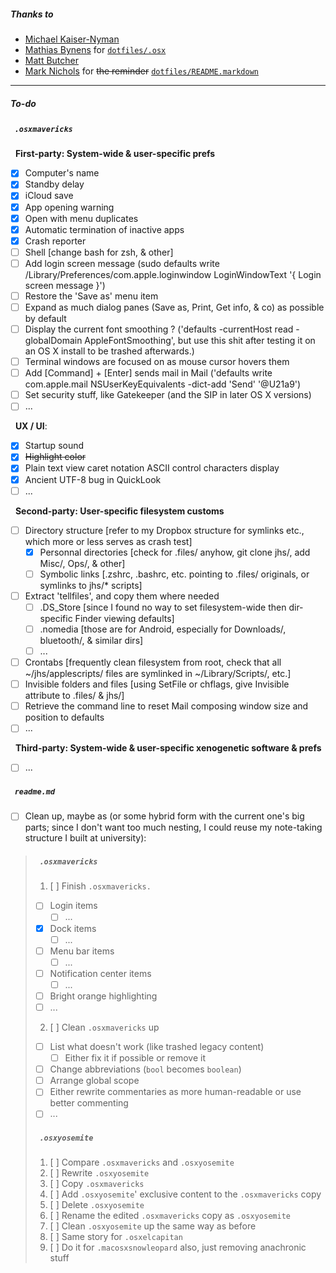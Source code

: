 ##### Thanks to
* [Michael Kaiser-Nyman](http://www.epicodus.com/)
* [Mathias Bynens](https://mathiasbynens.be/) for [`dotfiles/.osx`](https://raw.githubusercontent.com/mathiasbynens/dotfiles/master/.osx)
* [Matt Butcher](http://technosophos.com/)
* [Mark Nichols](http://zanshin.net/) for ~~the reminder~~ [`dotfiles/README.markdown`](https://raw.githubusercontent.com/zanshin/dotfiles/master/README.markdown)

- - -

##### To-do

##### &nbsp;&nbsp;`.osxmavericks`

&nbsp;&nbsp;**First-party: System-wide & user-specific prefs**

- [x] Computer's name
- [x] Standby delay
- [x] iCloud save
- [x] App opening warning
- [x] Open with menu duplicates
- [x] Automatic termination of inactive apps
- [x] Crash reporter
- [ ] Shell [change bash for zsh, & other]
- [ ] Add login screen message (sudo defaults write /Library/Preferences/com.apple.loginwindow LoginWindowText '{ Login screen message }')
- [ ] Restore the 'Save as' menu item
- [ ] Expand as much dialog panes (Save as, Print, Get info, & co) as possible by default
- [ ] Display the current font smoothing ? ('defaults -currentHost read -globalDomain AppleFontSmoothing', but use this shit after testing it on an OS X install to be trashed afterwards.)
- [ ] Terminal windows are focused on as mouse cursor hovers them
- [ ] Add [Command] + [Enter] sends mail in Mail ('defaults write com.apple.mail NSUserKeyEquivalents -dict-add 'Send' '@U21a9')
- [ ] Set security stuff, like Gatekeeper (and the SIP in later OS X versions)
- [ ] ...

&nbsp;&nbsp;**UX / UI**:
- [x] Startup sound
- [x] ~~Highlight color~~
- [x] Plain text view caret notation ASCII control characters display
- [x] Ancient UTF-8 bug in QuickLook
- [ ] ...

&nbsp;&nbsp;**Second-party: User-specific filesystem customs**

- [ ] Directory structure [refer to my Dropbox structure for symlinks etc., which more or less serves as crash test]
  - [x] Personnal directories [check for .files/ anyhow, git clone jhs/, add Misc/, Ops/, & other]
  - [ ] Symbolic links [.zshrc, .bashrc, etc. pointing to .files/ originals, or symlinks to jhs/* scripts]
- [ ] Extract 'tellfiles', and copy them where needed
  - [ ] .DS_Store [since I found no way to set filesystem-wide then dir-specific Finder viewing defaults]
  - [ ] .nomedia [those are for Android, especially for Downloads/, bluetooth/, & similar dirs]
  - [ ] ...
- [ ] Crontabs [frequently clean filesystem from root, check that all ~/jhs/applescripts/ files are symlinked in ~/Library/Scripts/, etc.]
- [ ] Invisible folders and files [using SetFile or chflags, give Invisible attribute to .files/ & jhs/]
- [ ] Retrieve the command line to reset Mail composing window size and position to defaults
- [ ] ...

&nbsp;&nbsp;**Third-party: System-wide & user-specific xenogenetic software & prefs**

- [ ] ...

##### &nbsp;&nbsp;`readme.md`

- [ ] Clean up, maybe as (or some hybrid form with the current one's big parts; since I don't want too much nesting, I could reuse my note-taking structure I built at university):

> ##### &nbsp;&nbsp;`.osxmavericks`
> 1. [ ] Finish `.osxmavericks.`
>   - [ ] Login items
>     - [ ] ...
>   - [x] Dock items
>     - [ ] ...
>   - [ ] Menu bar items
>     - [ ] ...
>   - [ ] Notification center items
>     - [ ] ...
>   - [ ] Bright orange highlighting
>   - [ ] ...
> 2. [ ] Clean `.osxmavericks` up
>   - [ ] List what doesn't work (like trashed legacy content)
>     - [ ] Either fix it if possible or remove it
>   - [ ] Change abbreviations (`bool` becomes `boolean`)
>   - [ ] Arrange global scope
>   - [ ] Either rewrite commentaries as more human-readable or use better commenting
>   - [ ] ...
> 
> ##### &nbsp;&nbsp;`.osxyosemite`
> 1. [ ] Compare `.osxmavericks` and `.osxyosemite`
> 2. [ ] Rewrite `.osxyosemite`
>   1. [ ] Copy `.osxmavericks`
>   2. [ ] Add `.osxyosemite`' exclusive content to the `.osxmavericks` copy
>   3. [ ] Delete `.osxyosemite`
>   4. [ ] Rename the edited `.osxmavericks` copy as `.osxyosemite`
>   5. [ ] Clean `.osxyosemite` up the same way as before
> 3. [ ] Same story for `.osxelcapitan`
> 4. [ ] Do it for `.macosxsnowleopard` also, just removing anachronic stuff

